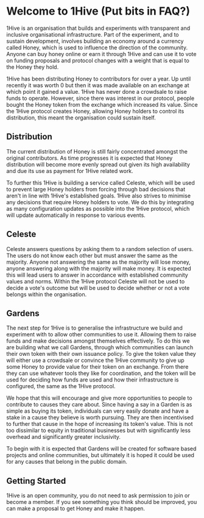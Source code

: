 # Welcome to 1Hive \(Put bits in FAQ?\)

1Hive is an organisation that builds and experiments with transparent and inclusive organisational infrastructure. Part of the experiment, and to sustain development, involves building an economy around a currency called Honey, which is used to influence the direction of the community. Anyone can buy honey online or earn it through 1Hive and can use it to vote on funding proposals and protocol changes with a weight that is equal to the Honey they hold.

1Hive has been distributing Honey to contributors for over a year. Up until recently it was worth 0 but then it was made available on an exchange at which point it gained a value. 1Hive has never done a crowdsale to raise funds to operate. However, since there was interest in our protocol, people bought the Honey token from the exchange which increased its value. Since the 1Hive protocol creates Honey, allowing Honey holders to control its distribution, this meant the organisation could sustain itself.

## Distribution

The current distribution of Honey is still fairly concentrated amongst the original contributors. As time progresses it is expected that Honey distribution will become more evenly spread out given its high availability and due its use as payment for 1Hive related work.

To further this 1Hive is building a service called Celeste, which will be used to prevent large Honey holders from forcing through bad decisions that aren't in line with 1Hive's established goals. 1Hive also strives to minimise any decisions that require Honey holders to vote. We do this by integrating as many configuration updates as possible into the 1Hive protocol, which will update automatically in response to various events.

## Celeste

Celeste answers questions by asking them to a random selection of users. The users do not know each other but must answer the same as the majority. Anyone not answering the same as the majority will lose money, anyone answering along with the majority will make money. It is expected this will lead users to answer in accordance with established community values and norms. Within the 1Hive protocol Celeste will not be used to decide a vote's outcome but will be used to decide whether or not a vote belongs within the organisation.

## Gardens

The next step for 1Hive is to generalise the infrastructure we build and experiment with to allow other communities to use it. Allowing them to raise funds and make decisions amongst themselves effectively. To do this we are building what we call Gardens, through which communities can launch their own token with their own issuance policy. To give the token value they will either use a crowdsale or convince the 1Hive community to give up some Honey to provide value for their token on an exchange. From there they can use whatever tools they like for coordination, and the token will be used for deciding how funds are used and how their infrastructure is configured, the same as the 1Hive protocol.

We hope that this will encourage and give more opportunities to people to contribute to causes they care about. Since having a say in a Garden is as simple as buying its token, individuals can very easily donate and have a stake in a cause they believe is worth pursuing. They are then incentivised to further that cause in the hope of increasing its token's value. This is not too dissimilar to equity in traditional businesses but with significantly less overhead and significantly greater inclusivity.

To begin with it is expected that Gardens will be created for software based projects and online communities, but ultimately it is hoped it could be used for any causes that belong in the public domain.

## Getting Started

1Hive is an open community, you do not need to ask permission to join or become a member. If you see something you think should be improved, you can make a proposal to get Honey and make it happen.

